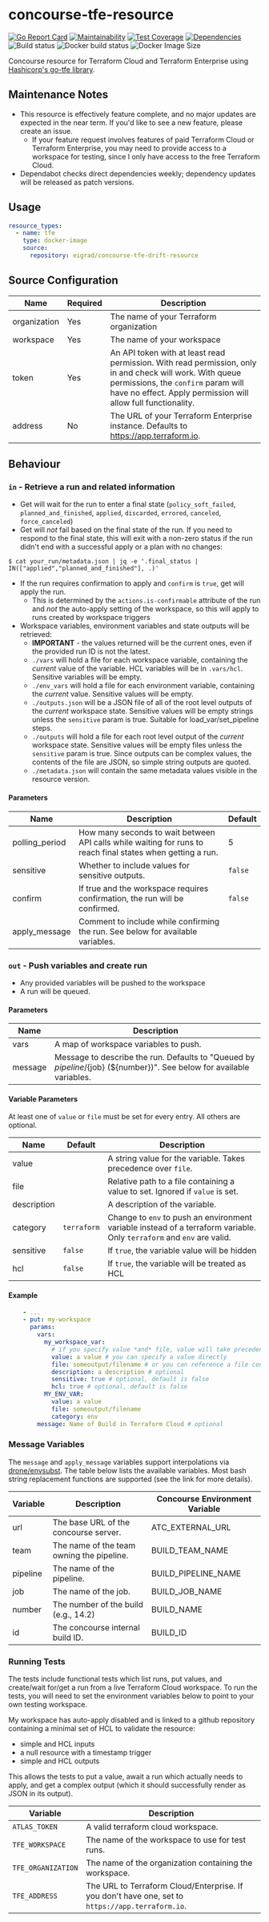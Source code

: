 # concourse-tfe-resource

[![Go Report Card](https://goreportcard.com/badge/github.com/ei-grad/concourse-tfe-drift-resource)](https://goreportcard.com/report/github.com/ei-grad/concourse-tfe-drift-resource)
[![Maintainability](https://api.codeclimate.com/v1/badges/7dd55f613030fef89324/maintainability)](https://codeclimate.com/github/ei-grad/concourse-tfe-drift-resource/maintainability)
[![Test Coverage](https://api.codeclimate.com/v1/badges/7dd55f613030fef89324/test_coverage)](https://codeclimate.com/github/ei-grad/concourse-tfe-drift-resource/test_coverage)
[![Dependencies](https://img.shields.io/librariesio/github/ei-grad/concourse-tfe-drift-resource)](https://libraries.io/github/ei-grad/concourse-tfe-drift-resource)
![Build status](https://github.com/ei-grad/concourse-tfe-drift-resource/workflows/tests/badge.svg)
![Docker build status](https://img.shields.io/docker/cloud/build/eigrad/concourse-tfe-drift-resource)
![Docker Image Size](https://img.shields.io/docker/image-size/eigrad/concourse-tfe-drift-resource)

Concourse resource for Terraform Cloud and Terraform Enterprise using [Hashicorp's go-tfe library](https://github.com/hashicorp/go-tfe).

## Maintenance Notes

- This resource is effectively feature complete, and no major updates are expected in the near term. If you'd like to see
a new feature, please create an issue.
  - If your feature request involves features of paid Terraform Cloud or Terraform Enterprise, you may need to provide
    access to a workspace for testing, since I only have access to the free Terraform Cloud.
- Dependabot checks direct dependencies weekly; dependency updates will be released as patch versions.

## Usage
```yaml
resource_types:
  - name: tfe
    type: docker-image
    source:
      repository: eigrad/concourse-tfe-drift-resource
```

## Source Configuration
Name | Required | Description |
---|---|---|
organization|Yes|The name of your Terraform organization
workspace|Yes|The name of your workspace
token|Yes|An API token with at least read permission. With read permission, only in and check will work. With queue permissions, the `confirm` param will have no effect. Apply permission will allow full functionality. 
address|No|The URL of your Terraform Enterprise instance. Defaults to https://app.terraform.io.

## Behaviour
### `in` - Retrieve a run and related information

* Get will wait for the run to enter a final state (`policy_soft_failed`,
`planned_and_finished`, `applied`, `discarded`, `errored`, `canceled`, `force_canceled`)
* Get will *not* fail based on the final state of the run. If you need to respond to the final state, this will exit with
a non-zero status if the run didn't end with a successful apply or a plan with no changes:
 ```shell script
 $ cat your_run/metadata.json | jq -e '.final_status | IN(["applied","planned_and_finished"], .)'
 ```
* If the run requires confirmation to apply and `confirm` is `true`, get will apply the run.
    * This is determined by the `actions.is-confirmable` attribute of the run and *not* the auto-apply setting of the
    workspace, so this will apply to runs created by workspace triggers
* Workspace variables, environment variables and state outputs will be retrieved:
    * **IMPORTANT** - the values returned will be the current ones, even if the provided run ID is not the latest.
    * `./vars` will hold a file for each workspace variable, containing the *current* value of the variable. HCL
     variables will be in `.vars/hcl`. Sensitive variables will be empty.
    * `./env_vars` will hold a file for each environment variable, containing the *current* value. Sensitive values
     will be empty.
    * `./outputs.json` will be a JSON file of all of the root level outputs of the *current* workspace state. Sensitive
     values will be empty strings unless the `sensitive` param is true. Suitable for load_var/set_pipeline steps.
    * `./outputs` will hold a file for each root level output of the *current* workspace state. Sensitive values will be
    empty files unless the `sensitive` param is true. Since outputs can be complex values, the contents of the file are
    JSON, so simple string outputs are quoted.
    * `./metadata.json` will contain the same metadata values visible in the resource version.

#### Parameters
Name|Description|Default
---|---|---|
polling_period|How many seconds to wait between API calls while waiting for runs to reach final states when getting a run.|5
sensitive|Whether to include values for sensitive outputs.|`false`
confirm|If true and the workspace requires confirmation, the run will be confirmed.|`false`
apply_message|Comment to include while confirming the run. See below for available variables.|

### `out` - Push variables and create run

* Any provided variables will be pushed to the workspace
* A run will be queued.

#### Parameters
Name|Description
---|---
vars|A map of workspace variables to push.
message|Message to describe the run. Defaults to "Queued by ${pipeline}/${job} (${number})". See below for available variables.

#### Variable Parameters

At least one of `value` or `file` must be set for every entry. All others are optional.

Name|Default|Description
---|---|---
value| |A string value for the variable. Takes precedence over `file`.
file| |Relative path to a file containing a value to set. Ignored if `value` is set.
description| |A description of the variable.
category|`terraform`|Change to `env` to push an environment variable instead of a terraform variable. Only `terraform` and `env` are valid.
sensitive|`false`|If `true`, the variable value will be hidden
hcl|`false`|If `true`, the variable will be treated as HCL


#### Example

```yaml
    - ...
    - put: my-workspace
      params:
        vars:
          my_workspace_var:
            # if you specify value *and* file, value will take precedence
            value: a value # you can specify a value directly
            file: someoutput/filename # or you can reference a file containing the value
            description: a description # optional 
            sensitive: true # optional, default is false
            hcl: true # optional, default is false
          MY_ENV_VAR:
            value: a value
            file: someoutput/filename
            category: env
        message: Name of Build in Terraform Cloud # optional
```

### Message Variables

The `message` and `apply_message` variables support interpolations via [drone/envsubst](https://github.com/drone/envsubst).
The table below lists the available variables. Most bash string replacement functions are supported (see the link for more details).

Variable|Description|Concourse Environment Variable
---|---|---
url|The base URL of the concourse server.|ATC_EXTERNAL_URL
team|The name of the team owning the pipeline. |BUILD_TEAM_NAME
pipeline|The name of the pipeline.|BUILD_PIPELINE_NAME
job|The name of the job.|BUILD_JOB_NAME
number|The number of the build (e.g., 14.2)|BUILD_NAME
id|The concourse internal build ID.|BUILD_ID

### Running Tests

The tests include functional tests which list runs, put values, and create/wait for/get a run from a live Terraform 
Cloud workspace. To run the tests, you will need to set the environment variables below to point to your own testing
workspace.

My workspace has auto-apply disabled and is linked to a github repository containing a minimal set of HCL to validate
the resource:

- simple and HCL inputs
- a null resource with a timestamp trigger
- simple and HCL outputs

This allows the tests to put a value, await a run which actually needs to apply, and get a complex output (which it
should successfully render as JSON in its output).

Variable|Description
---|---
`ATLAS_TOKEN`|A valid terraform cloud workspace.
`TFE_WORKSPACE`|The name of the workspace to use for test runs.
`TFE_ORGANIZATION`|The name of the organization containing the workspace.
`TFE_ADDRESS`|The URL to Terraform Cloud/Enterprise. If you don't have one, set to `https://app.terraform.io`.
